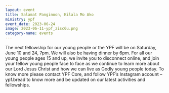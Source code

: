 ```yaml
---
layout: event
title: Salamat Panginoon, Kilala Mo Ako
ministry: ypf
event_date: 2023-06-24
image: 2023-06-11-ypf_zisc6u.png
category-name: events
---
```



The next fellowship for our young people or the YPF will be on Saturday, June 10 and 24, 7pm. We will also be having dinner by 6pm. For all our young people ages 15 and up, we invite you to disconnect online, and join your fellow young people face to face as we continue to learn more about our Lord Jesus Christ and how we can live as Godly young people today. To know more please contact YPF Core, and follow YPF’s Instagram account – ypf.bread to know more and be updated on our latest activities and fellowships. 